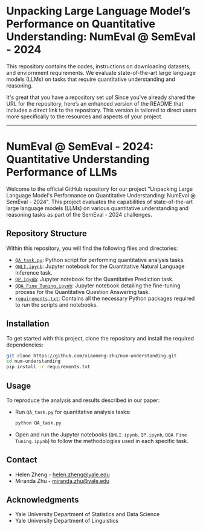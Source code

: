 # Unpacking Large Language Model’s Performance on Quantitative Understanding: NumEval @ SemEval - 2024

This repository contains the codes, instructions on downloading datasets, and enviornment requirements. We evaluate state-of-the-art large language models (LLMs) on tasks that require quantitative understanding and reasoning.

It's great that you have a repository set up! Since you've already shared the URL for the repository, here’s an enhanced version of the README that includes a direct link to the repository. This version is tailored to direct users more specifically to the resources and aspects of your project.

---

# NumEval @ SemEval - 2024: Quantitative Understanding Performance of LLMs

Welcome to the official GitHub repository for our project "Unpacking Large Language Model's Performance on Quantitative Understanding: NumEval @ SemEval - 2024". This project evaluates the capabilities of state-of-the-art large language models (LLMs) on various quantitative understanding and reasoning tasks as part of the SemEval - 2024 challenges.

## Repository Structure

Within this repository, you will find the following files and directories:

- [`QA_task.py`](https://github.com/xiaomeng-zhu/num-understanding/blob/main/QA_task.py): Python script for performing quantitative analysis tasks.
- [`QNLI.ipynb`](https://github.com/xiaomeng-zhu/num-understanding/blob/main/QNLI.ipynb): Jupyter notebook for the Quantitative Natural Language Inference task.
- [`QP.ipynb`](https://github.com/xiaomeng-zhu/num-understanding/blob/main/QP.ipynb): Jupyter notebook for the Quantitative Prediction task.
- [`QQA Fine Tuning.ipynb`](https://github.com/xiaomeng-zhu/num-understanding/blob/main/QQA%20Fine%20Tuning.ipynb): Jupyter notebook detailing the fine-tuning process for the Quantitative Question Answering task.
- [`requirements.txt`](https://github.com/xiaomeng-zhu/num-understanding/blob/main/requirements.txt): Contains all the necessary Python packages required to run the scripts and notebooks.

## Installation

To get started with this project, clone the repository and install the required dependencies:

```bash
git clone https://github.com/xiaomeng-zhu/num-understanding.git
cd num-understanding
pip install -r requirements.txt
```
## Usage

To reproduce the analysis and results described in our paper:

- Run `QA_task.py` for quantitative analysis tasks:
  ```bash
  python QA_task.py
  ```
- Open and run the Jupyter notebooks (`QNLI.ipynb`, `QP.ipynb`, `QQA Fine Tuning.ipynb`) to follow the methodologies used in each specific task.

## Contact

- Helen Zheng - helen.zheng@yale.edu
- Miranda Zhu - miranda.zhu@yale.edu

## Acknowledgments

- Yale University Department of Statistics and Data Science
- Yale University Department of Linguistics

